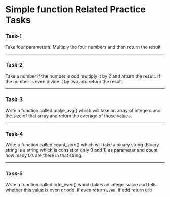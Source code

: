 # Simple function Related Practice Tasks

### Task-1

Take four parameters. Multiply the four numbers and then return the result

---

### Task-2

Take a number if the number is odd multiply it by 2 and return the result. If the number is even divide it by two and return the result.

---

### Task-3

Write a function called make_avg() which will take an array of integers and the size of that array and return the average of those values.

---

### Task-4

Write a function called count_zero() which will take a binary string (Binary string is a string which is consist of only 0 and 1) as parameter and count how many 0’s are there in that string.

---

### Task-5

Write a function called odd_even() which takes an integer value and tells whether this value is even or odd. If even return `Even`. If odd return `Odd`
